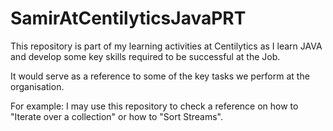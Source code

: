 # SamirAtCentilyticsJavaPRT
This repository is part of my learning activities at Centilytics as I learn JAVA and develop some key skills required to be successful at the Job.

It would serve as a reference to some of the key tasks we perform at the organisation.

For example:
I may use this repository to check a reference on how to "Iterate over a collection" or how to "Sort Streams".


